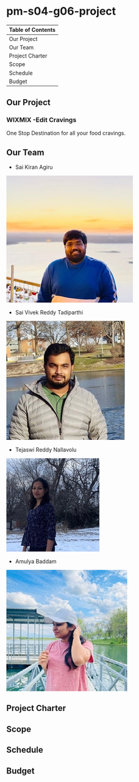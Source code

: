 # pm-s04-g06-project

| Table of Contents |
|-------------------|
| Our Project       |
| Our Team          |
| Project Charter   |
| Scope             |
| Schedule          |
| Budget            |


## Our Project
   ### WIXMIX -Edit Cravings
   One Stop Destination for all your food cravings.
   

## Our Team

   * Sai Kiran Agiru

   ![sai](pictures/Saikiran.jpg)

   * Sai Vivek Reddy Tadiparthi

   ![vivek](pictures/Vivek.jpg)

   * Tejaswi Reddy Nallavolu 

   ![teju](pictures/Tejaswi.jpg) 

   * Amulya Baddam
   
   ![amulya](pictures/Amulya.jpg)


## Project Charter



## Scope



## Schedule



## Budget
